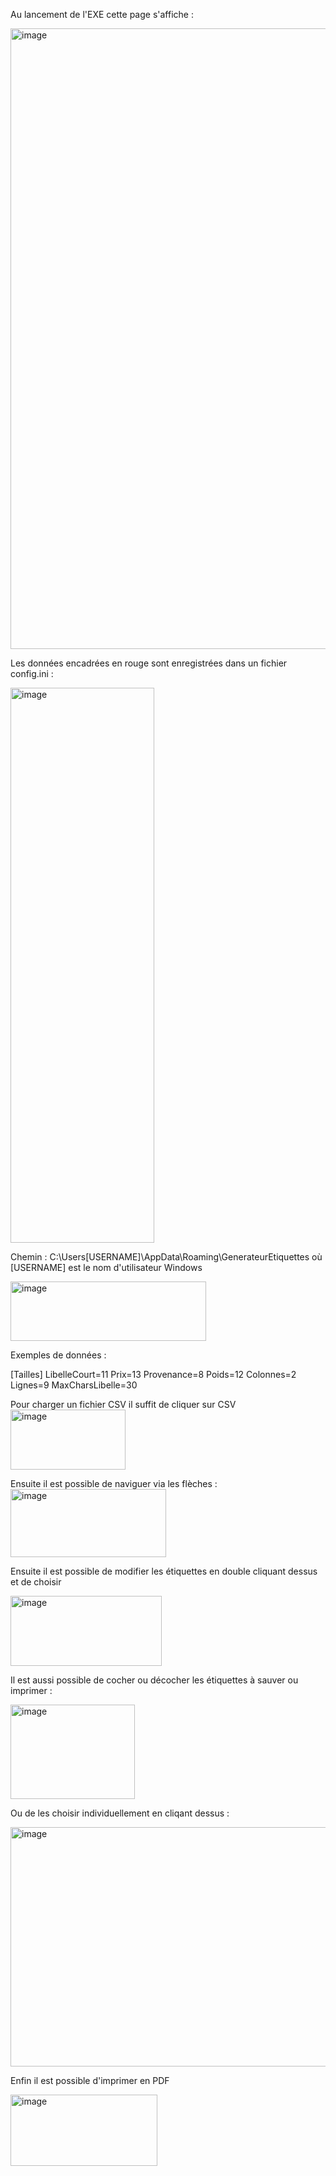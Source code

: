 Au lancement de l'EXE cette page s'affiche :

<img width="1293" height="993" alt="image" src="https://github.com/user-attachments/assets/e6eea23b-8459-4954-861f-c6e358e6fb3b" />

Les données encadrées en rouge sont enregistrées dans un fichier config.ini :

<img width="230" height="888" alt="image" src="https://github.com/user-attachments/assets/ecaa0f69-4fff-48b9-a34e-9921f0410b04" />

Chemin : C:\Users\[USERNAME]\AppData\Roaming\GenerateurEtiquettes où [USERNAME] est le nom d'utilisateur Windows

<img width="313" height="95" alt="image" src="https://github.com/user-attachments/assets/e503db2c-2ea0-48e6-b3de-f37e502930ad" />

Exemples de données : 

[Tailles]
LibelleCourt=11
Prix=13
Provenance=8
Poids=12
Colonnes=2
Lignes=9
MaxCharsLibelle=30

Pour charger un fichier CSV il suffit de cliquer sur CSV 
<img width="184" height="96" alt="image" src="https://github.com/user-attachments/assets/cdae778c-bf9f-429a-b194-32f273a630cc" />

Ensuite il est possible de naviguer via les flèches : 
<img width="249" height="109" alt="image" src="https://github.com/user-attachments/assets/450db13e-e66d-4a71-91c7-baebb3a9617b" />

Ensuite il est possible de modifier les étiquettes en double cliquant dessus et de choisir 

<img width="242" height="112" alt="image" src="https://github.com/user-attachments/assets/13ace80c-5918-4194-aaf2-d6b2e93ae0d4" />

Il est aussi possible de cocher ou décocher les étiquettes à sauver ou imprimer : 

<img width="199" height="151" alt="image" src="https://github.com/user-attachments/assets/3d6db219-3b47-4261-a75a-44ee71e99e7c" />

Ou de les choisir individuellement en cliqant dessus :

<img width="671" height="383" alt="image" src="https://github.com/user-attachments/assets/b8133d7f-8954-4c7f-b99f-3fd9f26d4983" />

Enfin il est possible d'imprimer en PDF 

<img width="235" height="114" alt="image" src="https://github.com/user-attachments/assets/933b8967-99fe-40af-9270-8d65fb7c8b5d" />






